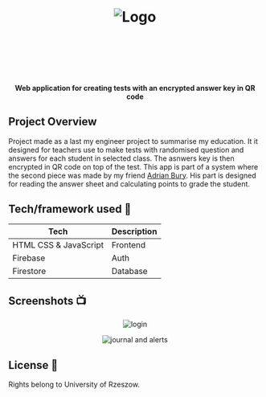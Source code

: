 
<h1 align="center">

<br>

<p align="center">
<img src="/dist/favicon.ico"  alt="Logo">
</p>

<br>

<br>

</h1>

<h4 align="center">Web application for creating tests with an encrypted answer key in QR code</h4>


## Project Overview
Project made as a last my engineer project to summarise my education. It it designed for teachers use to make tests with randomised question and answers for each student in selected class. The asnwers key is then encrypted in QR code on top of the test. This app is part of a system where the second piece was made by my friend <a href="https://github.com/Vethavear">Adrian Bury</a>. His part is designed for reading the answer sheet and calculating points to grade the student.

## Tech/framework used 🔧

| Tech                                                    | Description                              |
| ------------------------------------------------------- | ---------------------------------------- |
| HTML CSS & JavaScript                         | Frontend   |
| Firebase                        | Auth   |
| Firestore                           | Database   |

## Screenshots 📺


<p align="center">
    <img src="https://user-images.githubusercontent.com/26926726/82443184-5a159f00-9aa1-11ea-9a95-784298710955.PNG" alt="login">
</p>

<p align="center">
    <img src="https://user-images.githubusercontent.com/26926726/82443192-5e41bc80-9aa1-11ea-83bd-4b2e4dc8c810.PNG" alt="journal and alerts">
</p>



## License 🔱

Rights belong to University of Rzeszow.
